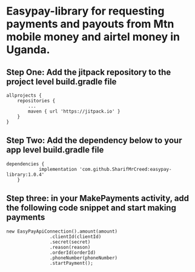 # Easypay-library  for requesting payments and payouts from Mtn mobile money and airtel money in Uganda.

## Step One: Add the jitpack repository to the project level build.gradle file

<pre><code>allprojects {
	repositories {
		...
		maven { url 'https://jitpack.io' }
	}
}
</code></pre>

## Step Two: Add the dependency below to your app level build.gradle file

<pre><code>dependencies {
	        implementation 'com.github.SharifMrCreed:easypay-library:1.0.4'
	}
</code></pre>

## Step three: in your MakePayments activity, add the following code snippet and start making payments

<pre><code>new EasyPayApiConnection().amount(amount)
                .clientId(clientId)
                .secret(secret)
                .reason(reason)
                .orderId(orderId)
                .phoneNumber(phoneNumber)
                .startPayment();
</code></pre>
